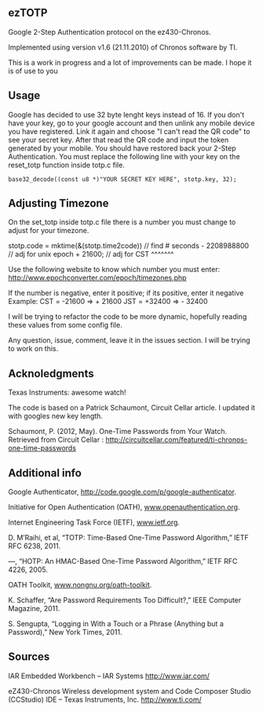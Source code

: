 
ezTOTP
------

Google 2-Step Authentication protocol on the ez430-Chronos.

Implemented using version v1.6 (21.11.2010) of Chronos software by TI.

This is a work in progress and a lot of improvements can be made. I hope it is of use to you

Usage
-----
Google has decided to use 32 byte lenght keys instead of 16.
If you don't have your key, go to your google account and then unlink any mobile device you have registered. 
Link it again and choose "I can't read the QR code" to see your secret key. 
After that read the QR code and input the token generated by your mobile. You should have restored back your 2-Step Authentication.
You must replace the following line with your key on the reset_totp function inside totp.c file. 

	base32_decode((const u8 *)"YOUR SECRET KEY HERE", stotp.key, 32);

Adjusting Timezone
------------------

On the set_totp inside totp.c file there is a number you must change to adjust for your timezone.

stotp.code = mktime(&(stotp.time2code)) // find # seconds
					 - 2208988800 		// adj for unix epoch
					 + 21600;     		// adj for CST
					 ^^^^^^^

Use the following website to know which number you must enter:
http://www.epochconverter.com/epoch/timezones.php

If the number is negative, enter it positive; if its positive, enter it negative
Example:
CST = -21600  => + 21600
JST = +32400  => - 32400


I will be trying to refactor the code to be more dynamic, hopefully reading these values from some config file.

Any question, issue, comment, leave it in the issues section. I will be trying to work on this.

Acknoledgments
---------------
Texas Instruments: awesome watch!

The code is based on a Patrick Schaumont, Circuit Cellar article. I updated it with googles new key length.

Schaumont, P. (2012, May). One-Time Passwords from Your Watch. 
Retrieved from Circuit Cellar : http://circuitcellar.com/featured/ti-chronos-one-time-passwords

Additional info
---------------

Google Authenticator, http://code.google.com/p/google-authenticator.

Initiative for Open Authentication (OATH), www.openauthentication.org.

Internet Engineering Task Force (IETF), www.ietf.org.

D. M’Raihi, et al, “TOTP: Time-Based One-Time Password Algorithm,” IETF RFC 6238, 2011.

—, “HOTP: An HMAC-Based One-Time Password Algorithm,” IETF RFC 4226, 2005.

OATH Toolkit, www.nongnu.org/oath-toolkit.

K. Schaffer, “Are Password Requirements Too Difficult?,” IEEE Computer Magazine, 2011.

S. Sengupta, “Logging in With a Touch or a Phrase (Anything but a Password),” New York Times, 2011.

Sources
-------

IAR Embedded Workbench – IAR Systems
http://www.iar.com/

eZ430-Chronos Wireless development system and Code Composer Studio (CCStudio) IDE – Texas Instruments, Inc.
http://www.ti.com/

										
